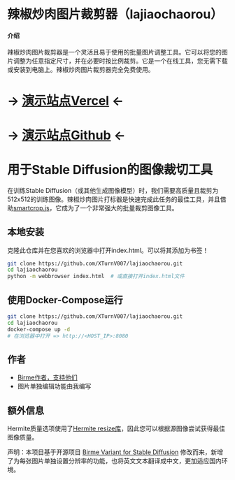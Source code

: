# 辣椒炒肉图片裁剪器（lajiaochaorou）

#### 介绍
辣椒炒肉图片裁剪器是一个灵活且易于使用的批量图片调整工具。它可以将您的图片调整为任意指定尺寸，并在必要时按比例裁剪。它是一个在线工具，您无需下载或安装到电脑上。辣椒炒肉图片裁剪器完全免费使用。

# -> [演示站点Vercel](https://lajiaochaorou-nine.vercel.app/) <-
# -> [演示站点Github](https://xturnv007.github.io/lajiaochaorou/) <-

# 用于Stable Diffusion的图像裁切工具
在训练Stable Diffusion（或其他生成图像模型）时，我们需要高质量且裁剪为512x512的训练图像。辣椒炒肉图片打标器是快速完成此任务的最佳工具，并且借助[smartcrop.js](https://github.com/jwagner/smartcrop.js/)，它成为了一个非常强大的批量裁剪图像工具。

## 本地安装
克隆此仓库并在您喜欢的浏览器中打开index.html。可以将其添加为书签！
```bash
git clone https://github.com/XTurnV007/lajiaochaorou.git
cd lajiaochaorou
python -m webbrowser index.html  # 或直接打开index.html文件
```

## 使用Docker-Compose运行
```bash
git clone https://github.com/XTurnV007/lajiaochaorou.git
cd lajiaochaorou
docker-compose up -d
# 在浏览器中打开 => http://<HOST_IP>:8080
```

## 作者
- [Birme作者，支持他们](https://www.birme.net/)
- 图片单独编辑功能由我编写

## 额外信息
Hermite质量选项使用了[Hermite resize库](https://github.com/viliusle/Hermite-resize)，因此您可以根据源图像尝试获得最佳图像质量。

声明：本项目基于开源项目 [Birme Variant for Stable Diffusion](https://github.com/livelifebythecode/birme-sd-variant) 修改而来，新增了为每张图片单独设置分辨率的功能，也将英文文本翻译成中文，更加适应国内环境。
